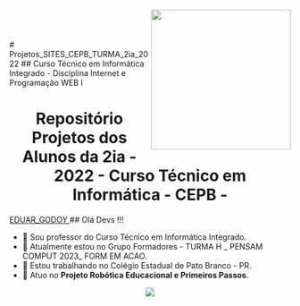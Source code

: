 <html>
<img align="right" width="250px" style="margin-top:-20px" src="https://user-images.githubusercontent.com/68967909/194184154-08c18020-794c-4d08-ba17-194d530fdc85.png" width="80"></br></br>
# Projetos_SITES_CEPB_TURMA_2ia_2022
## Curso Técnico em Informática Integrado - Disciplina Internet e Programação WEB I 
<h1 align="center">Repositório Projetos dos Alunos da 2ia - 2022 - Curso Técnico em Informática - CEPB - </h1> 
<a href="./EDUAR_GODOY/index.html" target="_blanck">EDUAR_GODOY </a>
## Olá Devs !!!

- 📔 Sou professor do Curso Técnico em Informática Integrado.
- 🌱 Atualmente estou no Grupo Formadores - TURMA H _ PENSAM COMPUT 2023_ FORM EM ACAO.
- 💞️ Estou trabalhando no Colégio Estadual de Pato Branco - PR.
- 🤖 Atuo no **Projeto Robótica Educacional e Primeiros Passos**.
<p align="center">
<img src="http://img.shields.io/static/v1?label=STATUS&message=EM%20DESENVOLVIMENTO&color=GREEN&style=for-the-badge"/>
</p>
<!---
marcelokuhl/marcelokuhl is a ✨ special ✨ repository because its `README.md` (this file) appears on your GitHub profile.
You can click the Preview link to take a look at your changes.
--->
</html>
